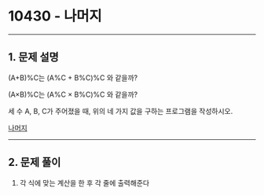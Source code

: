 # 10430 -  나머지

<hr/>

## 1. 문제 설명

(A+B)%C는 (A%C + B%C)%C 와 같을까?

(A×B)%C는 (A%C × B%C)%C 와 같을까?

세 수 A, B, C가 주어졌을 때, 위의 네 가지 값을 구하는 프로그램을 작성하시오.

[나머지](<https://www.acmicpc.net/problem/10430>)

------

## 2. 문제 풀이

1. 각 식에 맞는 계산을 한 후 각 줄에 출력해준다
